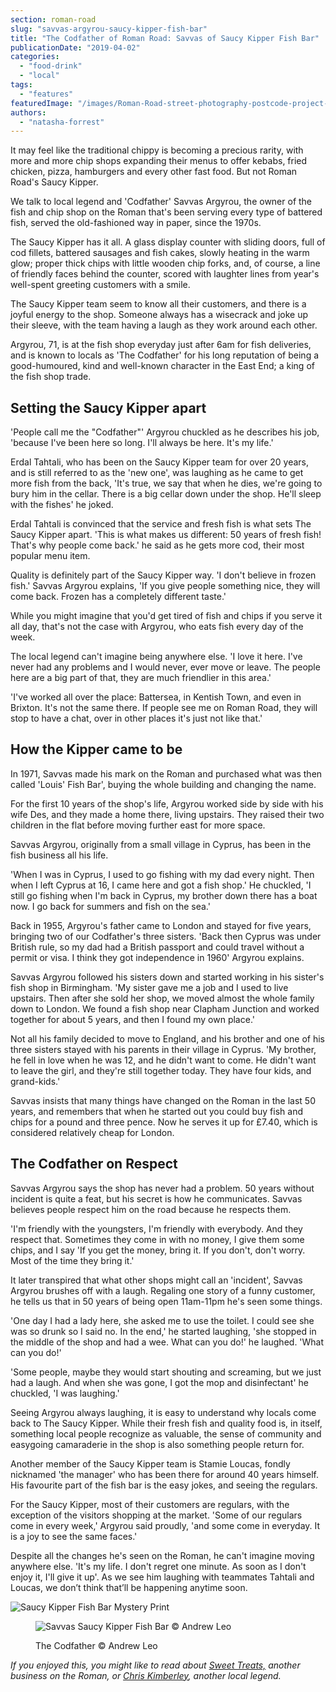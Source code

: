 ```yaml
---
section: roman-road
slug: "savvas-argyrou-saucy-kipper-fish-bar"
title: "The Codfather of Roman Road: Savvas of Saucy Kipper Fish Bar"
publicationDate: "2019-04-02"
categories: 
  - "food-drink"
  - "local"
tags: 
  - "features"
featuredImage: "/images/Roman-Road-street-photography-postcode-project-andrew-leo.jpg"
authors: 
  - "natasha-forrest"
---
```


It may feel like the traditional chippy is becoming a precious rarity, with more and more chip shops expanding their menus to offer kebabs, fried chicken, pizza, hamburgers and every other fast food. But not Roman Road's Saucy Kipper.

We talk to local legend and 'Codfather' Savvas Argyrou, the owner of the fish and chip shop on the Roman that's been serving every type of battered fish, served the old-fashioned way in paper, since the 1970s.

The Saucy Kipper has it all. A glass display counter with sliding doors, full of cod fillets, battered sausages and fish cakes, slowly heating in the warm glow; proper thick chips with little wooden chip forks, and, of course, a line of friendly faces behind the counter, scored with laughter lines from year's well-spent greeting customers with a smile.

The Saucy Kipper team seem to know all their customers, and there is a joyful energy to the shop. Someone always has a wisecrack and joke up their sleeve, with the team having a laugh as they work around each other.

Argyrou, 71, is at the fish shop everyday just after 6am for fish deliveries, and is known to locals as 'The Codfather' for his long reputation of being a good-humoured, kind and well-known character in the East End; a king of the fish shop trade.

## Setting the Saucy Kipper apart

'People call me the "Codfather"' Argyrou chuckled as he describes his job, 'because I've been here so long. I'll always be here. It's my life.'

Erdal Tahtali, who has been on the Saucy Kipper team for over 20 years, and is still referred to as the 'new one', was laughing as he came to get more fish from the back, 'It's true, we say that when he dies, we're going to bury him in the cellar. There is a big cellar down under the shop. He'll sleep with the fishes' he joked.

Erdal Tahtali is convinced that the service and fresh fish is what sets The Saucy Kipper apart. 'This is what makes us different: 50 years of fresh fish! That's why people come back.' he said as he gets more cod, their most popular menu item.

Quality is definitely part of the Saucy Kipper way. 'I don't believe in frozen fish.' Savvas Argyrou explains, 'If you give people something nice, they will come back. Frozen has a completely different taste.'

While you might imagine that you'd get tired of fish and chips if you serve it all day, that's not the case with Argyrou, who eats fish every day of the week.

The local legend can't imagine being anywhere else. 'I love it here. I've never had any problems and I would never, ever move or leave. The people here are a big part of that, they are much friendlier in this area.'

'I've worked all over the place: Battersea, in Kentish Town, and even in Brixton. It's not the same there. If people see me on Roman Road, they will stop to have a chat, over in other places it's just not like that.'

## How the Kipper came to be

In 1971, Savvas made his mark on the Roman and purchased what was then called 'Louis' Fish Bar', buying the whole building and changing the name.

For the first 10 years of the shop's life, Argyrou worked side by side with his wife Des, and they made a home there, living upstairs. They raised their two children in the flat before moving further east for more space.

Savvas Argyrou, originally from a small village in Cyprus, has been in the fish business all his life.

'When I was in Cyprus, I used to go fishing with my dad every night. Then when I left Cyprus at 16, I came here and got a fish shop.' He chuckled, 'I still go fishing when I'm back in Cyprus, my brother down there has a boat now. I go back for summers and fish on the sea.'

Back in 1955, Argyrou's father came to London and stayed for five years, bringing two of our Codfather's three sisters. 'Back then Cyprus was under British rule, so my dad had a British passport and could travel without a permit or visa. I think they got independence in 1960' Argyrou explains.

Savvas Argyrou followed his sisters down and started working in his sister's fish shop in Birmingham. 'My sister gave me a job and I used to live upstairs. Then after she sold her shop, we moved almost the whole family down to London. We found a fish shop near Clapham Junction and worked together for about 5 years, and then I found my own place.'

Not all his family decided to move to England, and his brother and one of his three sisters stayed with his parents in their village in Cyprus. 'My brother, he fell in love when he was 12, and he didn't want to come. He didn't want to leave the girl, and they're still together today. They have four kids, and grand-kids.'

Savvas insists that many things have changed on the Roman in the last 50 years, and remembers that when he started out you could buy fish and chips for a pound and three pence. Now he serves it up for £7.40, which is considered relatively cheap for London.

## The Codfather on Respect

Savvas Argyrou says the shop has never had a problem. 50 years without incident is quite a feat, but his secret is how he communicates. Savvas believes people respect him on the road because he respects them.

'I'm friendly with the youngsters, I'm friendly with everybody. And they respect that. Sometimes they come in with no money, I give them some chips, and I say 'If you get the money, bring it. If you don't, don't worry. Most of the time they bring it.'

It later transpired that what other shops might call an 'incident', Savvas Argyrou brushes off with a laugh. Regaling one story of a funny customer, he tells us that in 50 years of being open 11am-11pm he's seen some things.

'One day I had a lady here, she asked me to use the toilet. I could see she was so drunk so I said no. In the end,' he started laughing, 'she stopped in the middle of the shop and had a wee. What can you do!' he laughed. 'What can you do!'

'Some people, maybe they would start shouting and screaming, but we just had a laugh. And when she was gone, I got the mop and disinfectant' he chuckled, 'I was laughing.'

Seeing Argyrou always laughing, it is easy to understand why locals come back to The Saucy Kipper. While their fresh fish and quality food is, in itself, something local people recognize as valuable, the sense of community and easygoing camaraderie in the shop is also something people return for.

Another member of the Saucy Kipper team is Stamie Loucas, fondly nicknamed 'the manager' who has been there for around 40 years himself. His favourite part of the fish bar is the easy jokes, and seeing the regulars.

For the Saucy Kipper, most of their customers are regulars, with the exception of the visitors shopping at the market. 'Some of our regulars come in every week,' Argyrou said proudly, 'and some come in everyday. It is a joy to see the same faces.'

Despite all the changes he's seen on the Roman, he can't imagine moving anywhere else. 'It's my life. I don't regret one minute. As soon as I don't enjoy it, I'll give it up'. As we see him laughing with teammates Tahtali and Loucas, we don’t think that’ll be happening anytime soon.

![Saucy Kipper Fish Bar Mystery Print](/images/Fish-3-1-1024x683.jpg)

<figure>

![Savvas Saucy Kipper Fish Bar © Andrew Leo](/images/Roman-Road-street-photography-postcode-project-andrew-leo-21-682x1024.jpg)

<figcaption>

The Codfather © Andrew Leo

</figcaption>

</figure>

_If you enjoyed this, you might like to read about_ [_Sweet Treats,_](https://romanroadlondon.com/sweet-treats-sweet-shop/) _another business on the Roman, or [Chris Kimberley](https://romanroadlondon.com/portrait-cheeky-cockney-life-after-being-postman/), another local legend._
